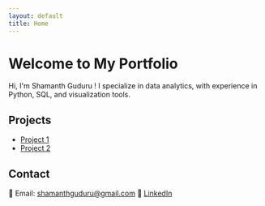 ```yaml
---
layout: default
title: Home
---
```

# Welcome to My Portfolio  
Hi, I'm Shamanth Guduru ! I specialize in data analytics, with experience in Python, SQL, and visualization tools.  
## Projects  
- [Project 1](https://github.com/your-username/project1)  
- [Project 2](https://github.com/your-username/project2)
  


## Contact  
📧 Email: shamanthguduru@gmail.com 
📌 [LinkedIn](https://www.linkedin.com/in/shamanth-guduru/)  

